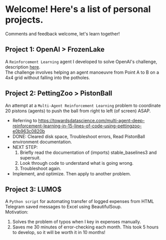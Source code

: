# Welcome! Here's a list of personal projects.
Comments and feedback welcome, let's learn together!  

## Project 1: OpenAI > FrozenLake
A ```Reinforcement Learning``` agent I developed to solve OpenAI's challenge, description [here](https://gym.openai.com/envs/FrozenLake-v0/).  
The challenge involves helping an agent manoeuvre from Point A to B on a 4x4 grid without falling into the potholes.

## Project 2: PettingZoo > PistonBall
An attempt at a ```Multi-Agent Reinforcement Learning``` problem to coordinate 20 pistons (agents) to push the ball from right to left (of screen) ASAP.
- Referring to https://towardsdatascience.com/multi-agent-deep-reinforcement-learning-in-15-lines-of-code-using-pettingzoo-e0b963c0820b
- DONE: Cleared disk space, Troubleshoot errors, Read PistonBall environment documentation.
- NEXT STEP:
    1. Briefly read the documentation of (imports) stable_baselines3 and supersuit.
    2. Look through code to understand what is going wrong.
    3. Troubleshoot again.
- Implement, and optimize. Then apply to another problem.

## Project 3: LUMO$
A ```Python script``` for automating transfer of logged expenses from HTML Telegram saved messages to Excel using BeautifulSoup.  
Motivation:
1. Solves the problem of typos when I key in expenses manually.
2. Saves me 30 minutes of error-checking each month. This took 5 hours to develop, so it will be worth it in 10 months!
